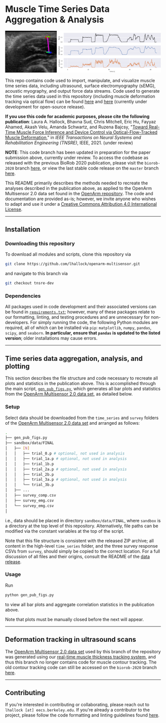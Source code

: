 # Muscle Time Series Data Aggregation & Analysis

![openarm-multisensor tracking exemplar](header.png)

This repo contains code used to import, manipulate, and visualize muscle time
series data, including ultrasound, surface electromyography (sEMG), acoustic
myography, and output force data streams. Code used to generate the time series
data used in this repository (including muscle deformation tracking via optical
flow) can be found [here](https://github.com/lhallock/us-streaming) and
[here](https://github.com/cmitch/amg_emg_force_control)
(currently under development for open-source release).

**If you use this code for academic purposes, please cite the following publication**: Laura A. Hallock, Bhavna Sud, Chris Mitchell, Eric Hu, Fayyaz Ahamed, Akash Velu, Amanda Schwartz, and Ruzena Bajcsy, "[Toward Real-Time Muscle Force Inference and Device Control via Optical-Flow-Tracked Muscle Deformation](https://people.eecs.berkeley.edu/~lhallock/publication/hallock2021tnsre/)," in _IEEE Transactions on Neural Systems and Rehabilitation Engineering (TNSRE)_, IEEE, 2021. (under review)

**NOTE**: This code branch has been updated in preparation for the paper submission above, currently under review. To access the codebase as released with the previous BioRob 2020 publication, please visit the `biorob-2020` branch [here](https://github.com/lhallock/openarm-multisensor/tree/biorob-2020), or view the last stable code release on the `master` branch [here](https://github.com/lhallock/openarm-multisensor/).

This README primarily describes the methods needed to recreate the analyses described in the publication above, as applied to the OpenArm Multisensor 2.0 data set found in the [OpenArm repository](https://simtk.org/frs/?group_id=1617). The code and documentation are provided as-is; however, we invite anyone who wishes to adapt and use it under a [Creative Commons Attribution 4.0 International License](https://creativecommons.org/licenses/by/4.0/).

---

## Installation

### Downloading this repository

To download all modules and scripts, clone this repository via

```bash
git clone https://github.com/lhallock/openarm-multisensor.git
```

and navigate to this branch via

```bash
git checkout tnsre-dev
```

### Dependencies

All packages used in code development and their associated versions can be found in [`requirements.txt`](requirements.txt); however, many of these packages relate to our formatting, linting, and testing procedures and are unnecessary for non-developers. For simply running the code, the following Python modules are required, all of which can be installed via `pip`: `matplotlib`, `numpy`, `pandas`, `scipy`, and `seaborn`. **In particular, ensure that `pandas` is updated to the listed version**; older installations may cause errors.

---

## Time series data aggregation, analysis, and plotting

This section describes the file structure and code necessary to recreate all plots and statistics in the publication above. This is accomplished through the main script, [`gen_pub_figs.py`](gen_pub_figs.py), which generates all bar plots and statistics from the  [OpenArm Multisensor 2.0 data set](https://simtk.org/frs/?group_id=1617), as detailed below.

### Setup

Select data should be downloaded from the `time_series` and `survey` folders of the [OpenArm Multisensor 2.0 data set](https://simtk.org/frs/?group_id=1617) and arranged as follows:

```bash
.
├── gen_pub_figs.py
├── sandbox/data/FINAL
│   ├── [N]
│   │   ├── trial_0.p # optional, not used in analysis
│   │   ├── trial_1a.p # optional, not used in analysis
│   │   ├── trial_1b.p
│   │   ├── trial_2a.p # optional, not used in analysis
│   │   ├── trial_2b.p
│   │   ├── trial_3a.p # optional, not used in analysis
│   │   └── trial_3b.p
│   ├── ...
│   ├── survey_comp.csv
│   ├── survey_emg.csv
│   └── survey_emg.csv
│
```

i.e., data should be placed in directory `sandbox/data/FINAL`, where `sandbox` is a directory at the top level of this repository. Alternatively, file paths can be modified via the constant variables at the top of the script.

Note that this file structure is consistent with the released ZIP archive; all content in the high-level `time_series` folder, and the three survey response CSVs from `survey`, should simply be copied to the correct location. For a full discussion of all files and their origins, consult the README of the [data release](https://simtk.org/frs/?group_id=1617).

### Usage

Run

```bash
python gen_pub_figs.py
```

to view all bar plots and aggregate correlation statistics in the publication above.

Note that plots must be manually closed before the next will appear.

---

## Deformation tracking in ultrasound scans

The [OpenArm Multisensor 2.0 data set](https://simtk.org/frs/?group_id=1617)
used by this branch of the repository was generated using our [real-time muscle
thickness tracking system](https://github.com/lhallock/us-streaming), and thus this branch no longer contains code for muscle contour tracking. The old contour tracking code can still be accessed on the `biorob-2020` branch [here](https://github.com/lhallock/openarm-multisensor/tree/biorob-2020).

---

## Contributing

If you're interested in contributing or collaborating, please reach out to `lhallock [at] eecs.berkeley.edu`. If you're already a contributor to the project, please follow the code formatting and linting guidelines found [here](README_DEV.md).
